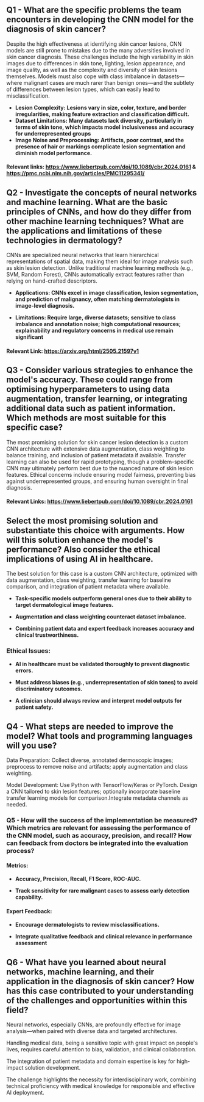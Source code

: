 ## Q1 - What are the specific problems the team encounters in developing the CNN model for the diagnosis of skin cancer? 

Despite the high effectiveness at identifying skin cancer lesions, CNN models are still prone to mistakes due to the many adversities involved in skin cancer diagnosis. These  challenges include the high variability in skin images due to differences in skin tone, lighting, lesion appearance, and image quality, as well as the complexity and diversity of skin lesions themselves. Models must also cope with class imbalance in datasets—where malignant cases are much rarer than benign ones—and the subtlety of differences between lesion types, which can easily lead to misclassification.

- **Lesion Complexity: Lesions vary in size, color, texture, and border irregularities, making feature extraction and classification difficult.**
- **Dataset Limitations: Many datasets lack diversity, particularly in terms of skin tone, which impacts model inclusiveness and accuracy for underrepresented groups**
- **Image Noise and Preprocessing: Artifacts, poor contrast, and the presence of hair or markings complicate lesion segmentation and diminish model performance.**

#### Relevant links: https://www.liebertpub.com/doi/10.1089/cbr.2024.0161 & https://pmc.ncbi.nlm.nih.gov/articles/PMC11295341/


## Q2 - Investigate the concepts of neural networks and machine learning. What are the basic principles of CNNs, and how do they differ from other machine learning techniques? What are the applications and limitations of these technologies in dermatology?

CNNs are specialized neural networks that learn hierarchical representations of spatial data, making them ideal for image analysis such as skin lesion detection. Unlike traditional machine learning methods (e.g., SVM, Random Forest), CNNs automatically extract features rather than relying on hand-crafted descriptors. 

- **Applications: CNNs excel in image classification, lesion segmentation, and prediction of malignancy, often matching dermatologists in image-level diagnosis.**

- **Limitations: Require large, diverse datasets; sensitive to class imbalance and annotation noise; high computational resources; explainability and regulatory concerns in medical use remain significant**

#### Relevant Link: https://arxiv.org/html/2505.21597v1

## Q3 - Consider various strategies to enhance the model's accuracy. These could range from optimising hyperparameters to using data augmentation, transfer learning, or integrating additional data such as patient information. Which methods are most suitable for this specific case?

The most promising solution for skin cancer lesion detection is a custom CNN architecture with extensive data augmentation, class weighting to balance training, and inclusion of patient metadata if available. Transfer learning can also be used for rapid prototyping, though a problem-specific CNN may ultimately perform best due to the nuanced nature of skin lesion features. Ethical concerns include ensuring model fairness, preventing bias against underrepresented groups, and ensuring human oversight in final diagnosis.

#### Relevant Links: https://www.liebertpub.com/doi/10.1089/cbr.2024.0161
 
## Select the most promising solution and substantiate this choice with arguments. How will this solution enhance the model's performance? Also consider the ethical implications of using AI in healthcare.

The best solution for this case is a custom CNN architecture, optimized with data augmentation, class weighting, transfer learning for baseline comparison, and integration of patient metadata where available.

- **Task-specific models outperform general ones due to their ability to target dermatological image features.**

- **Augmentation and class weighting counteract dataset imbalance.**

- **Combining patient data and expert feedback increases accuracy and clinical trustworthiness.**

### Ethical Issues:

- **AI in healthcare must be validated thoroughly to prevent diagnostic errors.**

- **Must address biases (e.g., underrepresentation of skin tones) to avoid discriminatory outcomes.**

- **A clinician should always review and interpret model outputs for patient safety.**




## Q4 - What steps are needed to improve the model? What tools and programming languages will you use? 

Data Preparation: Collect diverse, annotated dermoscopic images; preprocess to remove noise and artifacts; apply augmentation and class weighting.

Model Development: Use Python with TensorFlow/Keras or PyTorch. Design a CNN tailored to skin lesion features; optionally incorporate baseline transfer learning models for comparison.Integrate metadata channels as needed.


### Q5 - How will the success of the implementation be measured? Which metrics are relevant for assessing the performance of the CNN model, such as accuracy, precision, and recall? How can feedback from doctors be integrated into the evaluation process?

#### Metrics:

- **Accuracy, Precision, Recall, F1 Score, ROC-AUC.**

- **Track sensitivity for rare malignant cases to assess early detection capability.**

#### Expert Feedback:

- **Encourage dermatologists to review misclassifications.**

- **Integrate qualitative feedback and clinical relevance in performance assessment**



## Q6 - What have you learned about neural networks, machine learning, and their application in the diagnosis of skin cancer? How has this case contributed to your understanding of the challenges and opportunities within this field?

Neural networks, especially CNNs, are profoundly effective for image analysis—when paired with diverse data and targeted architectures.

Handling medical data, being a sensitive topic with great impact on people's lives, requires careful attention to bias, validation, and clinical collaboration. 

The integration of patient metadata and domain expertise is key for high-impact solution development.

The challenge highlights the necessity for interdisciplinary work, combining technical proficiency with medical knowledge for responsible and effective AI deployment.

